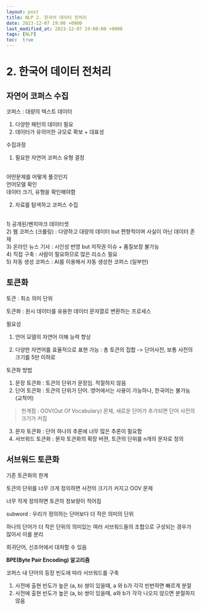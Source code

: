 ```yaml
---
layout: post
title: NLP 2. 한국어 데이터 전처리
date: 2023-12-07 19:00 +0900
last_modified_at: 2023-12-07 19:00:00 +0900
tags: [NLP]
toc:  true
---
```


# 2. 한국어 데이터 전처리

## 자연어 코퍼스 수집

코퍼스 : 대량의 텍스트 데이터

1. 다양한 패턴의 데이터 필요
2. 데이터가 유의미한 규모로 확보 + 대표성

수집과정

1. 필요한 자연어 코퍼스 유형 결정
<br>
어떤문제를 어떻게 풀것인지
<br>
언어모델 확인
<br>
데이터 크기, 유형을 확인해야함

2. 자료를 탐색하고 코퍼스 수집
<br>
1) 공개된/벤치마크 데이터셋<br>
2) 웹 코퍼스 (크롤링) : 다양하고 대량의 데이터 but 편향적이며 사실이 아닌 데이터 존재<br>
3) 온라인 뉴스 기사 : 시인성 반영 but 저작권 이슈 + 품질보장 불가능<br>
4) 직접 구축 : 사람이 필요하므로 많은 리소스 필요<br>
5) 자동 생성 코퍼스 : AI를 이용해서 자동 생성한 코퍼스 (일부만)<br>

## 토큰화

토큰 : 최소 의미 단위

토큰화 : 원시 데이터를 유용한 데이터 문자열로 변환하는 프로세스

필요성

1. 언어 모델의 자연어 이해 능력 향상

2. 다양한 자연어를 효율적으로 표현 가능 : 총 토큰의 집합 -> 단어사전, 보통 사전의 크기를 5만 이하로

토큰화 방법

1. 문장 토큰화 : 토큰의 단위가 문장임. 적절하지 않음
2. 단어 토큰화 : 토큰의 단위가 단어. 영어에서는 사용이 가능하나, 한국어는 불가능 (교착어)<br>
> 한계점 : OOV(Out Of Vocabulary) 문제, 새로운 단어가 추가되면 단어 사전의 크기가 커짐
3. 문자 토큰화 : 단어 하나의 추론에 너무 많은 추론이 필요함
4. 서브워드 토큰화 : 문자 토큰화의 확장 버젼, 토큰의 단위를 n개의 문자로 정의

## 서브워드 토큰화

기존 토큰화의 한계

토큰의 단위를 너무 크게 정의하면 사전의 크기가 커지고 OOV 문제

너무 작게 정의하면 토큰의 정보량이 적어짐

subword : 우리가 정의하는 단어보다 더 작은 의미의 단위

하나의 단어가 더 작은 단위의 의미있는 여러 서브워드들의 조합으로 구성되는 경우가 많아서 이를 분리

희귀단어, 신조어에서 대처할 수 있음

**BPE(Byte Pair Encoding) 알고리즘**

코퍼스 내 단어의 등장 빈도에 따라 서브워드를 구축

1) 사전에 출현 빈도가 높은 (a, b) 쌍이 있을때, a 와 b가 각각 빈번하면 빠르게 분절
2) 사전에 출현 빈도가 높은 (a, b) 쌍이 있을때, a와 b가 각각 나오지 않으면 분절하지 않음

